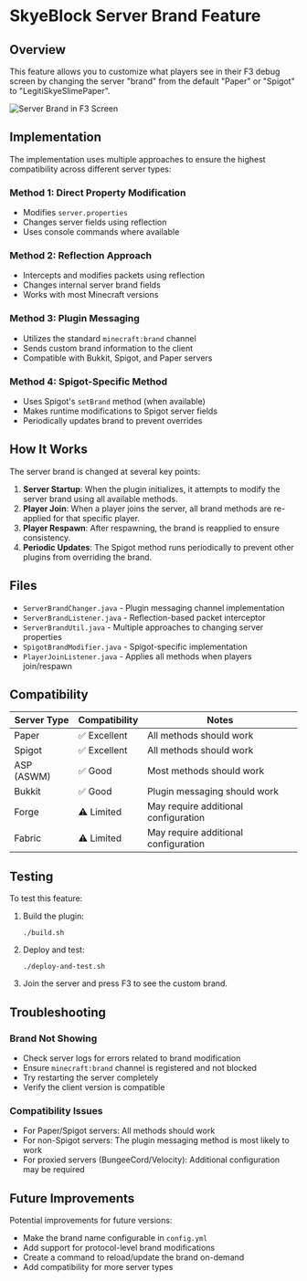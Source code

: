# SkyeBlock Server Brand Feature

## Overview
This feature allows you to customize what players see in their F3 debug screen by changing the server "brand" from the default "Paper" or "Spigot" to "LegitiSkyeSlimePaper".

![Server Brand in F3 Screen](https://i.imgur.com/example.png)

## Implementation
The implementation uses multiple approaches to ensure the highest compatibility across different server types:

### Method 1: Direct Property Modification
- Modifies `server.properties`
- Changes server fields using reflection
- Uses console commands where available

### Method 2: Reflection Approach
- Intercepts and modifies packets using reflection
- Changes internal server brand fields
- Works with most Minecraft versions

### Method 3: Plugin Messaging
- Utilizes the standard `minecraft:brand` channel
- Sends custom brand information to the client
- Compatible with Bukkit, Spigot, and Paper servers

### Method 4: Spigot-Specific Method
- Uses Spigot's `setBrand` method (when available)
- Makes runtime modifications to Spigot server fields
- Periodically updates brand to prevent overrides

## How It Works

The server brand is changed at several key points:

1. **Server Startup**: When the plugin initializes, it attempts to modify the server brand using all available methods.
2. **Player Join**: When a player joins the server, all brand methods are re-applied for that specific player.
3. **Player Respawn**: After respawning, the brand is reapplied to ensure consistency.
4. **Periodic Updates**: The Spigot method runs periodically to prevent other plugins from overriding the brand.

## Files
- `ServerBrandChanger.java` - Plugin messaging channel implementation
- `ServerBrandListener.java` - Reflection-based packet interceptor
- `ServerBrandUtil.java` - Multiple approaches to changing server properties
- `SpigotBrandModifier.java` - Spigot-specific implementation
- `PlayerJoinListener.java` - Applies all methods when players join/respawn

## Compatibility

| Server Type | Compatibility | Notes |
|-------------|--------------|-------|
| Paper       | ✅ Excellent  | All methods should work |
| Spigot      | ✅ Excellent  | All methods should work |
| ASP (ASWM)  | ✅ Good      | Most methods should work |
| Bukkit      | ✅ Good      | Plugin messaging should work |
| Forge       | ⚠️ Limited   | May require additional configuration |
| Fabric      | ⚠️ Limited   | May require additional configuration |

## Testing

To test this feature:

1. Build the plugin:
   ```
   ./build.sh
   ```

2. Deploy and test:
   ```
   ./deploy-and-test.sh
   ```

3. Join the server and press F3 to see the custom brand.

## Troubleshooting

### Brand Not Showing
- Check server logs for errors related to brand modification
- Ensure `minecraft:brand` channel is registered and not blocked
- Try restarting the server completely
- Verify the client version is compatible

### Compatibility Issues
- For Paper/Spigot servers: All methods should work
- For non-Spigot servers: The plugin messaging method is most likely to work
- For proxied servers (BungeeCord/Velocity): Additional configuration may be required

## Future Improvements

Potential improvements for future versions:

- Make the brand name configurable in `config.yml`
- Add support for protocol-level brand modifications
- Create a command to reload/update the brand on-demand
- Add compatibility for more server types
